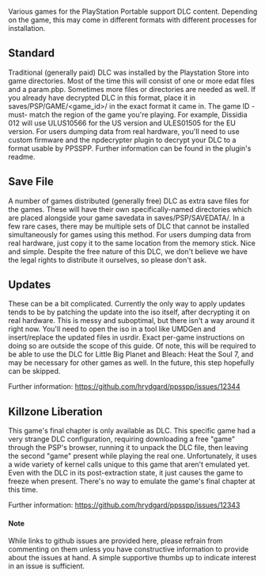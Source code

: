 Various games for the PlayStation Portable support DLC content. Depending on the game, this may come in different formats with different processes for installation.

## Standard

Traditional (generally paid) DLC was installed by the Playstation Store into game directories. Most of the time this will consist of one or more edat files and a param.pbp. Sometimes more files or directories are needed as well. If you already have decrypted DLC in this format, place it in saves/PSP/GAME/<game_id\>/ in the exact format it came in. The game ID -must- match the region of the game you're playing. For example, Dissidia 012 will use ULUS10566 for the US version and ULES01505 for the EU version. For users dumping data from real hardware, you'll need to use custom firmware and the npdecrypter plugin to decrypt your DLC to a format usable by PPSSPP. Further information can be found in the plugin's readme.

## Save File

A number of games distributed (generally free) DLC as extra save files for the games. These will have their own specifically-named directories which are placed alongside your game savedata in saves/PSP/SAVEDATA/. In a few rare cases, there may be multiple sets of DLC that cannot be installed simultaneously for games using this method. For users dumping data from real hardware, just copy it to the same location from the memory stick. Nice and simple. Despite the free nature of this DLC, we don't believe we have the legal rights to distribute it ourselves, so please don't ask.

## Updates

These can be a bit complicated. Currently the only way to apply updates tends to be by patching the update into the iso itself, after decrypting it on real hardware. This is messy and suboptimal, but there isn't a way around it right now. You'll need to open the iso in a tool like UMDGen and insert/replace the updated files in usrdir. Exact per-game instructions on doing so are outside the scope of this guide. Of note, this will be required to be able to use the DLC for Little Big Planet and Bleach: Heat the Soul 7, and may be necessary for other games as well. In the future, this step hopefully can be skipped.

Further information: https://github.com/hrydgard/ppsspp/issues/12344

## Killzone Liberation

This game's final chapter is only available as DLC. This specific game had a very strange DLC configuration, requiring downloading a free "game" through the PSP's browser, running it to unpack the DLC file, then leaving the second "game" present while playing the real one. Unfortunately, it uses a wide variety of kernel calls unique to this game that aren't emulated yet. Even with the DLC in its post-extraction state, it just causes the game to freeze when present. There's no way to emulate the game's final chapter at this time.

Further information: https://github.com/hrydgard/ppsspp/issues/12343

#### Note

While links to github issues are provided here, please refrain from commenting on them unless you have constructive information to provide about the issues at hand. A simple supportive thumbs up to indicate interest in an issue is sufficient.
